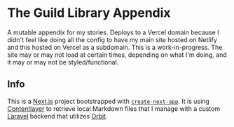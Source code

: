 # The Guild Library Appendix

A mutable appendix for my stories. Deploys to a Vercel domain because I didn't feel like doing all the config to have my main site hosted on Netlify and this hosted on Vercel as a subdomain. This is a work-in-progress. The site may or may not load at certain times, depending on what I'm doing, and it may or may not be styled/functional.

## Info

This is a [Next.js](https://nextjs.org/) project bootstrapped with [`create-next-app`](https://github.com/vercel/next.js/tree/canary/packages/create-next-app). It is using [Contentlayer](https://www.contentlayer.dev/) to retrieve local Markdown files that I manage with a custom [Laravel](https://laravel.com/) backend that utilizes [Orbit](https://github.com/ryangjchandler/orbit).
